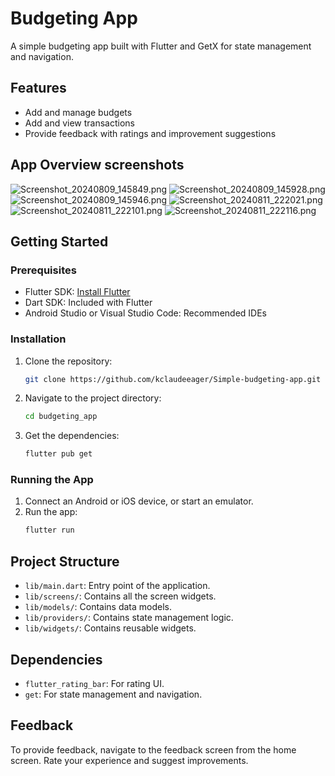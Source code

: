 # Budgeting App

A simple budgeting app built with Flutter and GetX for state management and navigation.

## Features

- Add and manage budgets
- Add and view transactions
- Provide feedback with ratings and improvement suggestions

## App Overview screenshots
![Screenshot_20240809_145849.png](assets/Screenshot_20240809_145849.png)
![Screenshot_20240809_145928.png](assets/Screenshot_20240809_145928.png)
![Screenshot_20240809_145946.png](assets/Screenshot_20240809_145946.png)
![Screenshot_20240811_222021.png](assets/Screenshot_20240811_222021.png)
![Screenshot_20240811_222101.png](assets/Screenshot_20240811_222101.png)
![Screenshot_20240811_222116.png](assets/Screenshot_20240811_222116.png)

## Getting Started

### Prerequisites

- Flutter SDK: [Install Flutter](https://flutter.dev/docs/get-started/install)
- Dart SDK: Included with Flutter
- Android Studio or Visual Studio Code: Recommended IDEs

### Installation

1. Clone the repository:
   ```sh
   git clone https://github.com/kclaudeeager/Simple-budgeting-app.git
   ```
2. Navigate to the project directory:
   ```sh
   cd budgeting_app
   ```
3. Get the dependencies:
   ```sh
   flutter pub get
   ```

### Running the App

1. Connect an Android or iOS device, or start an emulator.
2. Run the app:
   ```sh
   flutter run
   ```

## Project Structure

- `lib/main.dart`: Entry point of the application.
- `lib/screens/`: Contains all the screen widgets.
- `lib/models/`: Contains data models.
- `lib/providers/`: Contains state management logic.
- `lib/widgets/`: Contains reusable widgets.

## Dependencies

- `flutter_rating_bar`: For rating UI.
- `get`: For state management and navigation.

## Feedback

To provide feedback, navigate to the feedback screen from the home screen. Rate your experience and suggest improvements.
